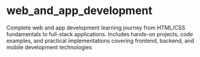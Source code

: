 # web_and_app_development
Complete web and app development learning journey from HTML/CSS fundamentals to full-stack applications. Includes hands-on projects, code examples, and practical implementations covering frontend, backend, and mobile development technologies
